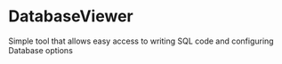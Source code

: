 # DatabaseViewer
Simple tool that allows easy access to writing SQL code and configuring Database options
